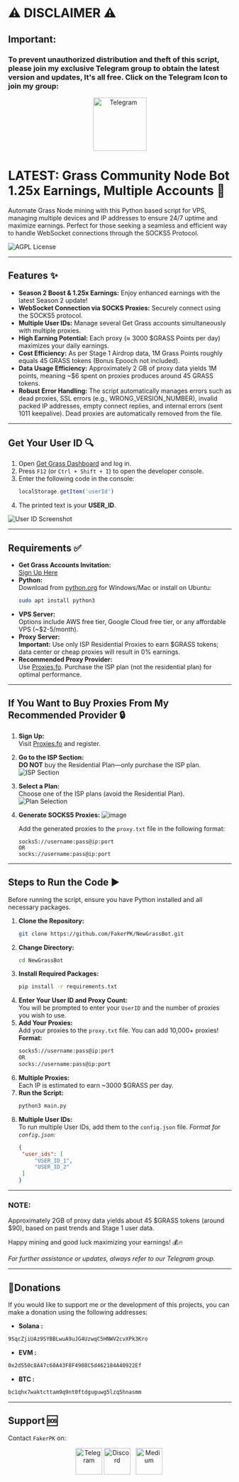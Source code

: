 # ⚠️ **DISCLAIMER** ⚠️  
## **Important:** 
### To prevent unauthorized distribution and theft of this script, **please join my exclusive Telegram group to obtain the latest version and updates, It's all free. Click on the Telegram Icon to join my group:**  
<p align="center">
<a href="https://t.me/+rurxli5cagplMjM8"><img width="120px" alt="Telegram" src="https://img.icons8.com/fluency/96/0088CC/telegram-app.png"/></a>


# LATEST: Grass Community Node Bot 1.25x Earnings, Multiple Accounts 🚀

Automate Grass Node mining with this Python based script for VPS, managing multiple devices and IP addresses to ensure 24/7 uptime and maximize earnings. Perfect for those seeking a seamless and efficient way to handle WebSocket connections through the SOCKS5 Protocol.

![AGPL License](https://img.shields.io/badge/License-AGPL%20v3-blue.svg)

---

## Features ✨

- **Season 2 Boost & 1.25x Earnings:** Enjoy enhanced earnings with the latest Season 2 update!
- **WebSocket Connection via SOCKS Proxies:** Securely connect using the SOCKS5 protocol.
- **Multiple User IDs:** Manage several Get Grass accounts simultaneously with multiple proxies.
- **High Earning Potential:** Each proxy (≈ 3000 $GRASS Points per day) maximizes your daily earnings.
- **Cost Efficiency:** As per Stage 1 Airdrop data, 1M Grass Points roughly equals 45 GRASS tokens (Bonus Epooch not included).
- **Data Usage Efficiency:** Approximately 2 GB of proxy data yields 1M points, meaning ~$6 spent on proxies produces around 45 GRASS tokens.
- **Robust Error Handling:** The script automatically manages errors such as dead proxies, SSL errors (e.g., WRONG_VERSION_NUMBER), invalid packed IP addresses, empty connect replies, and internal errors (sent 1011 keepalive). Dead proxies are automatically removed from the file.

---

## Get Your User ID 🔍

1. Open [Get Grass Dashboard](https://app.getgrass.io/register/?referralCode=citNrn5sQAg87PE) and log in.
2. Press `F12` (or `Ctrl + Shift + I`) to open the developer console.
3. Enter the following code in the console:
   ```javascript
   localStorage.getItem('userId')
   ```
4. The printed text is your **USER_ID**.

![User ID Screenshot](https://github.com/user-attachments/assets/ef45b21c-4a13-4853-a4b2-9c1b88b2eaae)

---

## Requirements ✅

- **Get Grass Accounts Invitation:**  
  [Sign Up Here](https://app.getgrass.io/register/?referralCode=citNrn5sQAg87PE)
- **Python:**  
  Download from [python.org](https://www.python.org/downloads/) for Windows/Mac or install on Ubuntu:
  ```bash
  sudo apt install python3
  ```
- **VPS Server:**  
  Options include AWS free tier, Google Cloud free tier, or any affordable VPS (~$2-5/month).
- **Proxy Server:**  
  **Important:** Use only ISP Residential Proxies to earn $GRASS tokens; data center or cheap proxies will result in 0% earnings.
- **Recommended Proxy Provider:**  
  Use [Proxies.fo](https://app.proxies.fo/ref/f1353b58-10c4-98a5-d94d-6164e2efcfaf). Purchase the ISP plan (not the residential plan) for optimal performance.

---

## If You Want to Buy Proxies From My Recommended Provider 🔒

1. **Sign Up:**  
   Visit [Proxies.fo](https://app.proxies.fo/ref/f1353b58-10c4-98a5-d94d-6164e2efcfaf) and register.
2. **Go to the ISP Section:**  
   **DO NOT** buy the Residential Plan—only purchase the ISP plan.  
   ![ISP Section](https://github.com/user-attachments/assets/c81fc995-11f9-4448-9355-0065d4286cf2)
3. **Select a Plan:**  
   Choose one of the ISP plans (avoid the Residential Plan).  
   ![Plan Selection](https://github.com/user-attachments/assets/bbd22e0a-22c7-42cf-8608-361d7310e0ae)
4. **Generate SOCKS5 Proxies:**
   ![image](https://github.com/user-attachments/assets/51e6e2a4-cccc-47f7-88cb-65548445fcd4)

   Add the generated proxies to the `proxy.txt` file in the following format:
   ```
   socks5://username:pass@ip:port
   OR
   socks://username:pass@ip:port
   ```

---

## Steps to Run the Code ▶️

Before running the script, ensure you have Python installed and all necessary packages.

1. **Clone the Repository:**
   ```bash
   git clone https://github.com/FakerPK/NewGrassBot.git
   ```
2. **Change Directory:**
   ```bash
   cd NewGrassBot
   ```
3. **Install Required Packages:**
   ```bash
   pip install -r requirements.txt
   ```
4. **Enter Your User ID and Proxy Count:**  
   You will be prompted to enter your `UserID` and the number of proxies you wish to use.
5. **Add Your Proxies:**  
   Add your proxies to the `proxy.txt` file. You can add 10,000+ proxies!  
   **Format:**
   ```bash
   socks5://username:pass@ip:port
   OR
   socks://username:pass@ip:port
   ```
7. **Multiple Proxies:**  
   Each IP is estimated to earn ~3000 $GRASS per day.
8. **Run the Script:**
   ```bash
   python3 main.py
   ```
9. **Multiple User IDs:**  
   To run multiple User IDs, add them to the `config.json` file.
   *Format for `config.json`:*
   ```json
   {
    "user_ids": [
        "USER_ID_1",
        "USER_ID_2"
    ]
   }
   ```

---

### NOTE:

Approximately 2GB of proxy data yields about 45 $GRASS tokens (around $90), based on past trends and Stage 1 user data.

Happy mining and good luck maximizing your earnings! 💰🔥

*For further assistance or updates, always refer to our Telegram group.*

---
##  **💸Donations**
If you would like to support me or the development of this projects, you can make a donation using the following addresses:
- **Solana :**
```bash
9SqcZjiUAz9SYBBLwuA9uJG4UzwqC5HNWV2cvXPk3Kro
```
- **EVM :**
```bash
0x2d550c8A47c60A43F8F4908C5d462184A40922Ef
```
- **BTC :**
```bash
bc1qhx7waktcttam9q9nt0ftdguguwg5lzq5hnasmm
```
----
## Support 🆘  
Contact `FakerPK` on:  
<p align="center">
  <a href="https://t.me/+rurxli5cagplMjM8"><img width="60px" alt="Telegram" src="https://img.icons8.com/fluency/96/0088CC/telegram-app.png"/></a>
  <a href="https://discord.gg/mjzgatMCk8"><img width="60px" alt="Discord" src="https://img.icons8.com/fluency/96/FFA500/discord-logo.png"/></a> &#8287;
  <a href="https://medium.com/@FakerPK"><img width="60px" src="https://img.icons8.com/ios-filled/96/F0F0EC/medium-monogram.png" alt="Medium"></a>&#8287;
